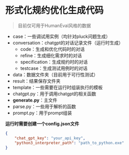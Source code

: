 # 形式化规约优化生成代码

> 目前仅可用于HumanEval风格的数据

- case：一些调试用实例（均针对pluck问题生成）
- conversation：chatgpt的对话记录文件（运行时生成）
    - code：生成和优化代码时的对话
    - refine：生成细化需求时的对话
    - specification：生成规约时的对话
    - testcase：生成测试用例时的对话
- data：数据文件夹（目前用于可行性测试）
- result：结果保存文件夹
- template：一些需要在运行时组装执行的模板
- chatgpt.py：用于调用chatgpt的相关函数
- **generate.py**：主文件
- parse.py：一些用于解析的函数
- prompt.py：用于prompt组装

**运行时需要创建一个config.json文件**
```json
{
    "chat_gpt_key": "your_api_key",
    "python3_interpreter_path": "path_to_python.exe"
}
```